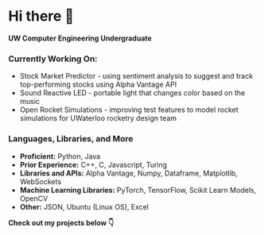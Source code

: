 # Hi there 👋 

**UW Computer Engineering Undergraduate**


### Currently Working On:



* Stock Market Predictor - using sentiment analysis to suggest and track top-performing stocks using Alpha Vantage API 
* Sound Reactive LED - portable light that changes color based on the music
* Open Rocket Simulations - improving test features to model rocket simulations for UWaterloo rocketry design team 


### Languages, Libraries, and More


* **Proficient:** Python, Java
* **Prior Experience:** C++, C, Javascript, Turing
* **Libraries and APIs:** Alpha Vantage, Numpy, Dataframe, Matplotlib, WebSockets    
* **Machine Learning Libraries:** PyTorch, TensorFlow, Scikit Learn Models, OpenCV
* **Other:** JSON, Ubuntu (Linux OS), Excel

  


**Check out my projects below 👇**
